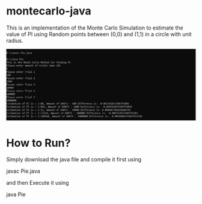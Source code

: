 # montecarlo-java

This is an implementation of the Monte Carlo Simulation to estimate the value of PI using Random points between (0,0) and (1,1) in a circle with unit radius.

![Alt text](output3.png?raw=true "Optional Title")

# How to Run?
Simply download the java file and compile it first using 

javac Pie.java

and then Execute it using 

java Pie
